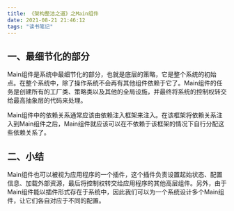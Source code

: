 ```yaml
---
title: 《架构整洁之道》之Main组件
date: 2021-08-21 21:46:12
tags: "读书笔记"
---
```


## 一、最细节化的部分
Main组件是系统中最细节化的部分，也就是底层的策略，它是整个系统的初始点。在整个系统中，除了操作系统不会再有其他组件依赖于它了。Main组件的任务是创建所有的工厂类、策略类以及其他的全局设施，并最终将系统的控制权转交给最高抽象层的代码来处理。

Main组件中的依赖关系通常应该由依赖注入框架来注入。在该框架将依赖关系注入到Main组件之后，Main组件就应该可以在不依赖于该框架的情况下自行分配这些依赖关系了。
<!--more-->

## 二、小结
Main组件也可以被视为应用程序的一个插件，这个插件负责设置起始状态、配置信息、加载外部资源，最后将控制权转交给应用程序的其他高层组件。另外，由于Main组件能以插件形式存在于系统中，因此我们可以为一个系统设计多个Main组件，让它们各自对应于不同的配置。